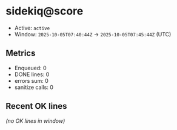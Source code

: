 # sidekiq@score

- Active: `active`
- Window: `2025-10-05T07:40:44Z` → `2025-10-05T07:45:44Z` (UTC)

## Metrics
- Enqueued: 0
- DONE lines: 0
- errors sum: 0
- sanitize calls: 0

## Recent OK lines
_(no OK lines in window)_
